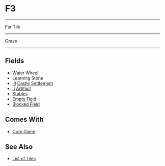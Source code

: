 # F3

___
Far Tile
___
Grass
___


## Fields

- Water Wheel
- Learning Stone
- [Ⅲ](../difficulties.md) [Castle Settlement](../towns/castle.md)
- [Ⅱ](../difficulties.md) [Artifact](../artifacts/index.md)
- [Stables](../fields.md#revisitable)
- [Empty Field](../keywords/empty_field.md)
- [Blocked Field](../keywords/blocked_field.md)


## Comes With

- [Core Game](../content/core_game.md)


## See Also

- [List of Tiles](index.md)
